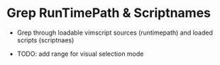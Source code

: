 # Grep RunTimePath & Scriptnames

* Grep through loadable vimscript sources (runtimepath) and loaded scripts
(scriptnaes)

* TODO: add range for visual selection mode
